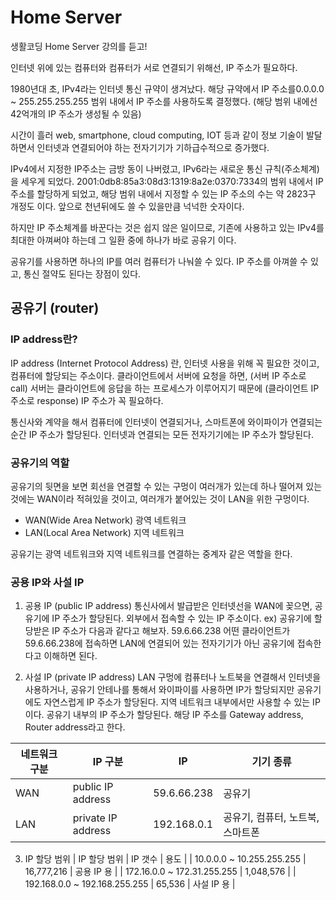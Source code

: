 # Home Server
생활코딩 Home Server 강의를 듣고!

인터넷 위에 있는 컴퓨터와 컴퓨터가 서로 연결되기 위해선, IP 주소가 필요하다.

1980년대 초, IPv4라는 인터넷 통신 규약이 생겨났다.
해당 규약에서 IP 주소를0.0.0.0 ~ 255.255.255.255 범위 내에서 IP 주소를 사용하도록 결정했다. 
(해당 범위 내에선 42억개의 IP 주소가 생성될 수 있음) 

시간이 흘러 web, smartphone, cloud computing, IOT 등과 같이 정보 기술이 발달하면서
인터넷과 연결되어야 하는 전자기기가 기하급수적으로 증가했다.

IPv4에서 지정한 IP주소는 금방 동이 나버렸고,
IPv6라는 새로운 통신 규칙(주소체계)을 세우게 되었다.
2001:0db8:85a3:08d3:1319:8a2e:0370:7334의 범위 내에서 IP주소를 할당하게 되었고,
해당 범위 내에서 지정할 수 있는 IP 주소의 수는 약 2823구 개정도 이다.
앞으로 천년뒤에도 쓸 수 있을만큼 넉넉한 숫자이다.

하지만 IP 주소체계를 바꾼다는 것은 쉽지 않은 일이므로,
기존에 사용하고 있는 IPv4를 최대한 아껴써야 하는데 그 일환 중에 하나가 바로 공유기 이다.

공유기를 사용하면 하나의 IP를 여러 컴퓨터가 나눠쓸 수 있다.
IP 주소를 아껴쓸 수 있고, 통신 절약도 된다는 장점이 있다.

## 공유기 (router)

### IP address란?
IP address (Internet Protocol Address) 란, 인터넷 사용을 위해 꼭 필요한 것이고, 컴퓨터에 할당되는 주소이다.
클라이언트에서 서버에 요청을 하면, (서버 IP 주소로 call)
서버는 클라이언트에 응답을 하는 프로세스가 이루어지기 때문에 (클라이언트 IP 주소로 response)
IP 주소가 꼭 필요하다.

통신사와 계약을 해서 컴퓨터에 인터넷이 연결되거나, 스마트폰에 와이파이가 연결되는 순간 IP 주소가 할당된다.
인터넷과 연결되는 모든 전자기기에는 IP 주소가 할당된다.

### 공유기의 역할

공유기의 뒷면을 보면 회선을 연결할 수 있는 구멍이 여러개가 있는데
하나 떨어져 있는 것에는 WAN이라 적혀있을 것이고, 여러개가 붙어있는 것이 LAN을 위한 구멍이다.

* WAN(Wide Area Network) 광역 네트워크
* LAN(Local Area Network) 지역 네트워크

공유기는 광역 네트워크와 지역 네트워크를 연결하는 중계자 같은 역할을 한다.

### 공용 IP와 사설 IP
1. 공용 IP (public IP address)
통신사에서 발급받은 인터넷선을 WAN에 꽂으면, 공유기에 IP 주소가 할당된다.
외부에서 접속할 수 있는 IP 주소이다.
ex)
공유기에 할당받은 IP 주소가 다음과 같다고 해보자. 59.6.66.238
어떤 클라이언트가 59.6.66.238에 접속하면 LAN에 연결되어 있는 전자기기가 아닌 공유기에 접속한다고 이해하면 된다.

2. 사설 IP (private IP address) 
LAN 구멍에 컴퓨터나 노트북을 연결해서 인터넷을 사용하거나, 공유기 안테나를 통해서 와이파이를 사용하면 IP가 할당되지만 공유기에도 자연스럽게 IP 주소가 할당된다.
지역 네트워크 내부에서만 사용할 수 있는 IP이다.
공유기 내부의 IP 주소가 할당된다.
해당 IP 주소를 Gateway address, Router address라고 한다.

| 네트워크 구분 | IP 구분 | IP | 기기 종류 |
|-----|-------------------|-------------|------|
| WAN | public IP address | 59.6.66.238 | 공유기 |
| LAN | private IP address | 192.168.0.1 | 공유기, 컴퓨터, 노트북, 스마트폰 |

3. IP 할당 범위
| IP 할당 범위 | IP 갯수 | 용도 |
| 10.0.0.0 ~ 10.255.255.255 | 16,777,216 | 공용 IP 용 |
| 172.16.0.0 ~ 172.31.255.255 | 1,048,576 | 
| 192.168.0.0 ~ 192.168.255.255 | 65,536 | 사설 IP 용 |
